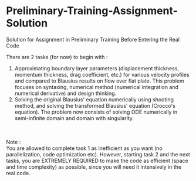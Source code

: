 # Preliminary-Training-Assignment-Solution
Solution for Assignment in Preliminary Training Before Entering the Real Code

There are 2 tasks (for now) to begin with : <br>
1. Approximating boundary layer parameters (displacement thickness, momentum thickness, drag coefficient, etc.) for various velocity profiles and compared to Blausius results on flow over flat plate. This problem focuses on syntaxing, numerical method (numerical integration and numerical derivative) and design thinking. 
2. Solving the original Blausius' equation numerically using shooting method, and solving the transformed Blausius' equation (Crocco's equation). The problem now consists of solving ODE numerically in semi-infinite domain and domain with singularity.

<br>
<br>
Note : 
<br>
You are allowed to complete task 1 as inefficient as you want (no parallelization, code optimization etc). However, starting task 2 and the next tasks, you are EXTREMELY REQUIRED to make the code as efficient (space and time complexity) as possible, since you will need it intensively in the real code. 

